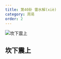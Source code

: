 ```yaml
---
title: 第40卦 雷水解(xiè)
category: 周易
order: 2
---
```


![坎下震上](https://upload.wikimedia.org/wikipedia/commons/d/d8/Yijing-40.png)

## 坎下震上